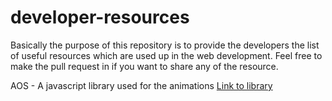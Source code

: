 <h1>developer-resources</h1>
Basically the purpose of this repository is to provide the developers the list of useful resources which are used up in the web development. Feel free to make the pull request in if you want to share any of the resource.


AOS - A javascript library used for the animations <a href="https://github.com/michalsnik/aos">Link to library</a>
